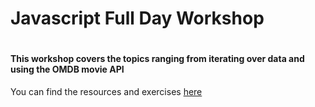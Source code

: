 <h1>Javascript Full Day Workshop<h1>
<h4>This workshop covers the topics ranging from iterating over data and using the OMDB movie API</h4>

<p>You can find the resources and exercises <a href="https://www.notion.so/ausmeddesign/Javascript-full-day-b247e04e91434dfea004f58c39399ecc">here</a></p>

